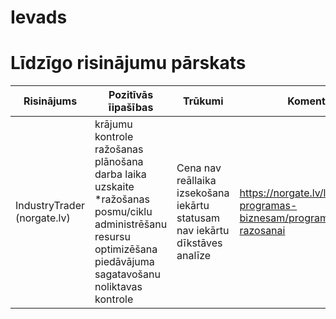 # Ievads
# Līdzīgo risinājumu pārskats

|Risinājums|Pozitīvās īipašības|Trūkumi|Komentāri|
|-|-|-|-|
|IndustryTrader (norgate.lv)|krājumu kontrole ražošanas plānošana darba laika uzskaite *ražošanas posmu/ciklu administrēšanu resursu optimizēšana  piedāvājuma sagatavošanu noliktavas kontrole|Cena nav reāllaika izsekošana iekārtu statusam nav iekārtu dīkstāves analīze|https://norgate.lv/lv/risinajumi-programas-biznesam/programma-razosanai|

  
